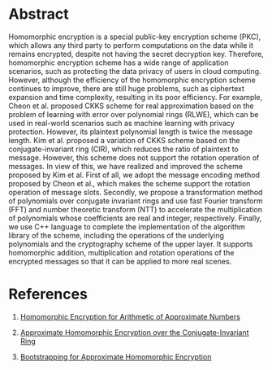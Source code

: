 # Abstract
Homomorphic encryption is a special public-key encryption scheme (PKC), which allows any third party to perform computations on the data while it remains encrypted, despite not having the secret decryption key. Therefore, homomorphic encryption scheme has a wide range of application scenarios, such as protecting the data privacy of users in cloud computing. However, although the efficiency of the homomorphic encryption scheme continues to improve, there are still huge problems, such as ciphertext expansion and time complexity, resulting in its poor efficiency. For example, Cheon et al. proposed CKKS scheme for real approximation based on the problem of learning with error over polynomial rings (RLWE), which can be used in real-world scenarios such as machine learning with privacy protection. However, its plaintext polynomial length is twice the message length. Kim et al. proposed a variation of CKKS scheme based on the conjugate-invariant ring (CIR), which reduces the ratio of plaintext to message. However, this scheme does not support the rotation operation of messages. In view of this, we have realized and improved the scheme proposed by Kim et al. First of all, we adopt the message encoding method proposed by Cheon et al., which makes the scheme support the rotation operation of message slots. Secondly, we propose a transformation method of polynomials over conjugate invariant rings and use fast Fourier transform (FFT) and number theoretic transform (NTT) to accelerate the multiplication of polynomials whose coefficients are real and integer, respectively. Finally, we use C++ language to complete the implementation of the algorithm library of the scheme, including the operations of the underlying polynomials and the cryptography scheme of the upper layer. It supports homomorphic addition, multiplication and rotation operations of the encrypted messages so that it can be applied to more real scenes.

# References
1. [Homomorphic Encryption for Arithmetic of Approximate Numbers](https://eprint.iacr.org/2016/421)

2. [Approximate Homomorphic Encryption over the Conjugate-Invariant Ring](https://eprint.iacr.org/2018/952)

3. [Bootstrapping for Approximate Homomorphic Encryption](https://eprint.iacr.org/2018/15)
